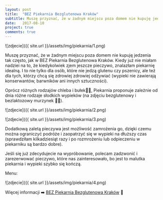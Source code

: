 ```yaml
---
layout: post
title:  "BEZ Piekarnia Bezglutenowa Kraków"
subtitle: Muszę przyznać, że w żadnym miejscu poza domem nie kupuję jedzenia tak często, jak w BEZ Piekarnia Bezglutenowa Kraków. Kiedy już nie miałam nadziei na to, że kiedykolwiek zjem jeszcze pieczywo, znalazłam piekarnię idealną.
date:   2017-08-10
project: true
comments: true
---
```


![zdjecie]({{ site.url }}/assets/img/piekarnia/1.png)

Muszę przyznać, że w żadnym miejscu poza domem nie kupuję jedzenia tak często, jak w BEZ Piekarnia Bezglutenowa Kraków. Kiedy już nie miałam nadziei na to, że kiedykolwiek zjem jeszcze pieczywo, znalazłam piekarnię idealną. I to nie tylko dla osób, które nie jedzą glutenu czy pszenicy, ale też dla tych, którzy chcą się zdrowiej zdrowiej odżywiać (wypieki nie zawierają konserwantów, barwników ani innych sztuczności). 

Oprócz różnych rodzajów chleba i bułek🍞🥖, Piekarnia proponuje zależnie od dnia różne rodzaje słodkich wypieków (na zdjęciu bezglutenowy i bezlaktozowy murzynek 🥧🍫).

![zdjecie]({{ site.url }}/assets/img/piekarnia/2.png)

![zdjecie]({{ site.url }}/assets/img/piekarnia/3.png)

Dodatkową zaletą pieczywa jest możliwość zamrożenia go, dzięki czemu można ograniczyć podróże i zaopatrzyć się w wypieki na dłuższy czas (sprawdziłam kilkadziesiąt razy i po rozmrożeniu lub odpieczeniu w piekarniku są bardzo dobre).

Jeśli się już zdecydujecie na wypróbowanie, polecam zadzwonić i zarezerwować pieczywo, które nas zainteresowało, bo jest to malutka piekarnia i wypieki szybko się kończą.

Menu:

![zdjecie]({{ site.url }}/assets/img/piekarnia/4.png)

Więcej informacji ➡️ [BEZ Piekarnia Bezglutenowa Kraków](https://www.facebook.com/BEZ-Piekarnia-Bezglutenowa-Krak%C3%B3w-321670218268430/) 🤗